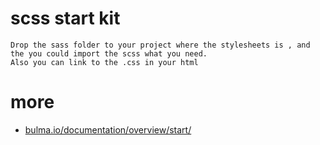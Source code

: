 # scss start kit
```
Drop the sass folder to your project where the stylesheets is , and the you could import the scss what you need.
Also you can link to the .css in your html
```

# more
- [bulma.io/documentation/overview/start/](bulma.io/documentation/overview/start/)